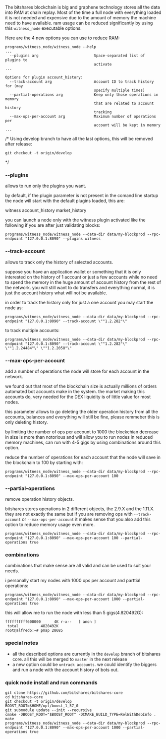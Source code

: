 The bitshares blockchain is big and graphene technology stores all the data into RAM at chain replay. 
Most of the time a full node with everything loaded it is not needed and expensive due to the amount of memory the machine need to have available. ram usage can be reduced significantly by using this `witness_node` executable options.

Here are the 4 new options you can use to reduce RAM:

```
programs/witness_node/witness_node --help
...
  --plugins arg                         Space-separated list of plugins to 
                                        activate
...

Options for plugin account_history:
  --track-account arg                   Account ID to track history for (may 
                                        specify multiple times)
  --partial-operations arg              Keep only those operations in memory 
                                        that are related to account history 
                                        tracking
  --max-ops-per-account arg             Maximum number of operations per 
                                        account will be kept in memory
...
```

/* Using develop branch to have all the last options, this will be removed after release:
```
git checkout -t origin/develop
```
*/

### --plugins

allows to run only the plugins you want. 

by default, if the plugin parameter is not present in the comand line startup the node will start with the default plugins loaded, this are:

witness
account_history
market_history

you can launch a node only with the witness plugin activated like the following if you are after just validating blocks:

`
programs/witness_node/witness_node --data-dir data/my-blockprod --rpc-endpoint "127.0.0.1:8090" --plugins witness
`

### --track-account

allows to track only the history of selected accounts.

suppose you have an application wallet or something that it is only interested on the history of 1 account or just a few accounts while no need to spend the memory in the huge amount of account history from the rest of the network. you will still want to do transfers and everything normal, it is just the account history what will not be available.

in order to track the history only for just a one account you may start the node as:

`
programs/witness_node/witness_node --data-dir data/my-blockprod --rpc-endpoint "127.0.0.1:8090" --track-account \""1.2.282"\"
`

to track multiple accounts:

`
programs/witness_node/witness_node --data-dir data/my-blockprod --rpc-endpoint "127.0.0.1:8090" --track-account \""1.2.282"\" \""1.2.24484"\" \""1.2.2058"\"
`

### --max-ops-per-account

add a number of operations the node will store for each account in the network.

we found out that most of the blockchain size is actually millions of orders automated bot accounts make in the system. the market making this accounts do, very needed for the DEX liquidity is of little value for most nodes.

this parameter allows to go deleting the older operation history from all the accounts, balances and everything will still be fine, please remmeber this is only deleting history.

by limiting the number of ops per account to 1000 the blockchian decrease in size is more than notorious and will allow you to run nodes in reduced memory machines, can run with 4-5 gigs by using combinations around this option.

reduce the number of operations for each account that the node will save in the blockchain to 100 by starting with:

`
programs/witness_node/witness_node --data-dir data/my-blockprod --rpc-endpoint "127.0.0.1:8090" --max-ops-per-account 100
`

### --partial-operations 

remove operation history objects.

bitshares stores operations in 2 different objects, the 2.9.X and the 1.11.X. they are not exactly the same but if you are removing ops with `--track-account` or `--max-ops-per-account` it makes sense that you also add this option to reduce memory usage even more.

`programs/witness_node/witness_node --data-dir data/my-blockprod --rpc-endpoint "127.0.0.1:8090" --max-ops-per-account 100 --partial-operations true`

### combinations

combinations that make sense are all valid and can be used to suit your needs.

i personally start my nodes with 1000 ops per account and parttial operations:

`programs/witness_node/witness_node --data-dir data/my-blockprod --rpc-endpoint "127.0.0.1:8090" --max-ops-per-account 1000 --partial-operations true`

this will allow me to run the node with less than 5 gigs(4.820492G):

```
ffffffffff600000      4K r-x--   [ anon ]
 total          4820492K
root@alfredo:~# pmap 28685
```

### special notes

- all the described options are currently in the `develop` branch of bitshares core. all this will be merged to `master` in the next release
- a new option could be `untrack accounts`. we could identify the biggers and run a node with the account history of bots out.

### quick node install and run commands

```
git clone https://github.com/bitshares/bitshares-core
cd bitshares-core
git checkout -t origin/develop
BOOST_ROOT=$HOME/opt/boost_1_57_0
git submodule update --init --recursive
cmake -DBOOST_ROOT="$BOOST_ROOT" -DCMAKE_BUILD_TYPE=RelWithDebInfo .
make
programs/witness_node/witness_node --data-dir data/my-blockprod --rpc-endpoint "127.0.0.1:8090" --max-ops-per-account 1000 --partial-operations true
```